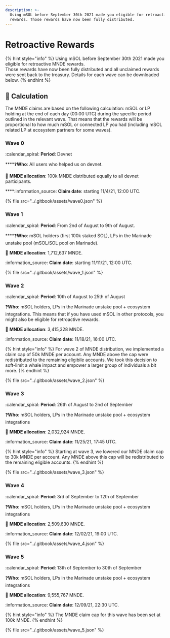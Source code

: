 ```yaml
---
description: >-
  Using mSOL before September 30th 2021 made you eligible for retroactive MNDE
  rewards. Those rewards have now been fully distributed.
---
```


# Retroactive Rewards

{% hint style="info" %}
Using mSOL before September 30th 2021 made you eligible for retroactive MNDE rewards. \
Those rewards have now been fully distributed and all unclaimed rewards were sent back to the treasury. Details for each wave can be downloaded below.&#x20;
{% endhint %}

## :abacus: Calculation

The MNDE claims are based on the following calculation: mSOL or LP holding at the end of each day (00:00 UTC) during the specific period outlined in the relevant wave. That means that the rewards will be proportional to how much mSOL or connected LP you had (including mSOL related LP at ecosystem partners for some waves).&#x20;

### Wave 0&#x20;

:calendar\_spiral: **Period**: Devnet

****:question:**Who**: All users who helped us on devnet.

:abacus: **MNDE allocation**: 100k MNDE distributed equally to all devnet participants.

****:information\_source: **Claim date**: starting 11/4/21, 12:00 UTC.

{% file src="../.gitbook/assets/wave0.json" %}

### Wave 1&#x20;

:calendar\_spiral: **Period**: From 2nd of August to 9th of August.

****:question:**Who**: mSOL holders (first 100k staked SOL), LPs in the Marinade unstake pool (mSOL/SOL pool on Marinade).

:abacus: **MNDE allocation**: 1,712,637 MNDE.

:information\_source: **Claim date**: starting 11/11/21, 12:00 UTC.

{% file src="../.gitbook/assets/wave_1.json" %}

### Wave 2&#x20;

:calendar\_spiral: **Period**: 10th of August to 25th of August

:question:**Who**: mSOL holders, LPs in the Marinade unstake pool + ecosystem integrations. This means that if you have used mSOL in other protocols, you might also be eligible for retroactive rewards.

:abacus: **MNDE allocation**: 3,415,328 MNDE.

:information\_source: **Claim date**: 11/18/21, 16:00 UTC.&#x20;

{% hint style="info" %}
For wave 2 of MNDE distribution, we implemented a claim cap of 50k MNDE per account. Any MNDE above the cap were redistributed to the remaining eligibile accounts. We took this decision to soft-limit a whale impact and empower a larger group of individuals a bit more.
{% endhint %}

{% file src="../.gitbook/assets/wave_2.json" %}

### Wave 3

:calendar\_spiral: **Period**: 26th of August to 2nd of September

:question:**Who**: mSOL holders, LPs in the Marinade unstake pool + ecosystem integrations

:abacus: **MNDE allocation**: 2,032,924 MNDE.

:information\_source: **Claim date**: 11/25/21, 17:45 UTC.

{% hint style="info" %}
Starting at wave 3, we lowered our MNDE claim cap to 30k MNDE per account. Any MNDE above this cap will be redistributed to the remaining eligible accounts.&#x20;
{% endhint %}

{% file src="../.gitbook/assets/wave_3.json" %}

### Wave 4

:calendar\_spiral: **Period**: 3rd of September to 12th of September

:question:**Who**: mSOL holders, LPs in the Marinade unstake pool + ecosystem integrations

:abacus: **MNDE allocation**: 2,509,630 MNDE.

:information\_source: **Claim date**: 12/02/21, 19:00 UTC.

{% file src="../.gitbook/assets/wave_4.json" %}

### Wave 5

:calendar\_spiral: **Period**: 13th of September to 30th of September

:question:**Who**: mSOL holders, LPs in the Marinade unstake pool + ecosystem integrations

:abacus: **MNDE allocation**: 9,555,767 MNDE.

:information\_source: **Claim date**: 12/09/21, 22:30 UTC.

{% hint style="info" %}
The MNDE claim cap for this wave has been set at 100k MNDE.
{% endhint %}

{% file src="../.gitbook/assets/wave_5.json" %}
